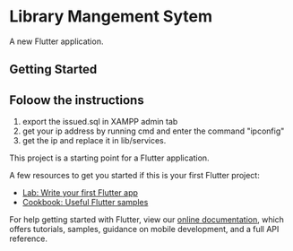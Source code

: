 # Library Mangement Sytem

A new Flutter application.

## Getting Started
## Foloow the instructions
1. export the issued.sql in XAMPP admin tab
2. get your ip address by running cmd and enter the command "ipconfig"
3. get the ip and replace it in lib/services.

This project is a starting point for a Flutter application.

A few resources to get you started if this is your first Flutter project:

- [Lab: Write your first Flutter app](https://flutter.dev/docs/get-started/codelab)
- [Cookbook: Useful Flutter samples](https://flutter.dev/docs/cookbook)

For help getting started with Flutter, view our
[online documentation](https://flutter.dev/docs), which offers tutorials,
samples, guidance on mobile development, and a full API reference.
